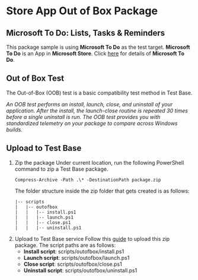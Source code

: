 # Store App Out of Box Package
## Microsoft To Do: Lists, Tasks & Reminders
This package sample is using **Microsoft To Do** as the test target. **Microsoft To Do** is an App in **Microsoft Store**. Click [here](https://apps.microsoft.com/store/detail/microsoft-to-do-lists-tasks-reminders/9NBLGGH5R558) for details of **Microsoft To Do**.

## Out of Box Test
The Out-of-Box (OOB) test is a basic compatibility test method in Test Base.

*An OOB test performs an install, launch, close, and uninstall of your application. After the install, the launch-close routine is repeated 30 times before a single uninstall is run. The OOB test provides you with standardized telemetry on your package to compare across Windows builds.*
## Upload to Test Base
1. Zip the package
   Under current location, run the following PowerShell command to zip a Test Base package.
    ```
    Compress-Archive -Path .\* -DestinationPath package.zip
    ```
   The folder structure inside the zip folder that gets created is as follows:
    ```
    |-- scripts
    |   |-- outofbox
    |   |   |-- install.ps1
    |   |   |-- launch.ps1
    |   |   |-- close.ps1
    |   |   |-- uninstall.ps1
    ```
2. Upload to Test Base service
Follow this [guide](https://docs.microsoft.com/en-us/microsoft-365/test-base/uploadapplication?view=o365-worldwide) to upload this zip package.
The script paths are as follows:
    - **Install script**: scripts/outofbox/install.ps1
    - **Launch script**: scripts/outofbox/launch.ps1
    - **Close script**: scripts/outofbox/close.ps1
    - **Uninstall script**: scripts/outofbox/uninstall.ps1
